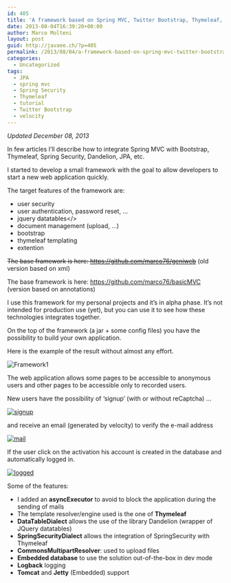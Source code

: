```yaml
---
id: 405
title: 'A framework based on Spring MVC, Twitter Bootstrap, Thymeleaf, Spring Security &#8211; Part 1 &#8211; Introduction'
date: 2013-08-04T16:39:20+00:00
author: Marco Molteni
layout: post
guid: http://javaee.ch/?p=405
permalink: /2013/08/04/a-framework-based-on-spring-mvc-twitter-bootstrap-thymeleaf-spring-security-part-1-introduction/
categories:
  - Uncategorized
tags:
  - JPA
  - spring mvc
  - Spring Security
  - Thymeleaf
  - tutorial
  - Twitter Bootstrap
  - velocity
---
```

_Updated December 08, 2013_

In few articles I&#8217;ll describe how to integrate Spring MVC with Bootstrap, Thymeleaf, Spring Security, Dandelion, JPA, etc.
  
I started to develop a small framework with the goal to allow developers to start a new web application quickly.

The target features of the framework are:

  * user security
  * user authentication, password reset, …
  * jquery datatables</>
  * document management (upload, …)
  * bootstrap
  * thymeleaf templating
  * extention

<del datetime="2013-12-02T19:50:48+00:00">The base framework is here: <a href="https://github.com/marco76/geniweb">https://github.com/marco76/geniweb</a></del> (old version based on xml)
  
The base framework is here: <a title="https://github.com/marco76/basicMVC" href="https://github.com/marco76/basicMVC" target="_blank">https://github.com/marco76/basicMVC</a> (version based on annotations)

I use this framework for my personal projects and it&#8217;s in alpha phase. It&#8217;s not intended for production use (yet), but you can use it to see how these technologies integrates together.

On the top of the framework (a jar + some config files) you have the possibility to build your own application.

Here is the example of the result without almost any effort.

<img alt="Framework1" src="{{site.baseurl}}/assets/img/uploads/2013/08/geniwebframework1.png?resize=600%2C146" border="0" data-recalc-dims="1" />

The web application allows some pages to be accessible to anonymous users and other pages to be accessible only to recorded users.

New users have the possibility of &#8216;signup&#8217; (with or without reCaptcha) &#8230;
  
[<img class="alignnone size-medium wp-image-464" alt="signup" src="https://i1.wp.com/javaee.ch/wp-content/uploads/2013/08/signup.png?resize=300%2C145" data-recalc-dims="1" />](https://i1.wp.com/javaee.ch/wp-content/uploads/2013/08/signup.png)

and receive an email (generated by velocity) to verify the e-mail address
  
[<img class="alignnone size-medium wp-image-462" alt="mail" src="{{site.baseurl}}/assets/img/uploads/2013/08/mail.png?resize=300%2C108" data-recalc-dims="1" />]({{site.baseurl}}/assets/img/uploads/2013/08/mail.png)

If the user click on the activation his account is created in the database and automatically logged in.

[<img class="alignnone size-medium wp-image-461" alt="logged" src="{{site.baseurl}}/assets/img/uploads/2013/08/logged.png?resize=300%2C95" data-recalc-dims="1" />]({{site.baseurl}}/assets/img/uploads/2013/08/logged.png)

Some of the features:

  * I added an **asyncExecutor** to avoid to block the application during the sending of mails
  * The template resolver/engine used is the one of **Thymeleaf**
  * **DataTableDialect** allows the use of the library Dandelion (wrapper of JQuery datatables)
  * **SpringSecurityDialect** allows the integration of SpringSecurity with Thymeleaf
  * **CommonsMultipartResolver**: used to upload files
  * **Embedded database** to use the solution out-of-the-box in dev mode
  * **Logback** logging
  * **Tomcat** and **Jetty** (Embedded) support
